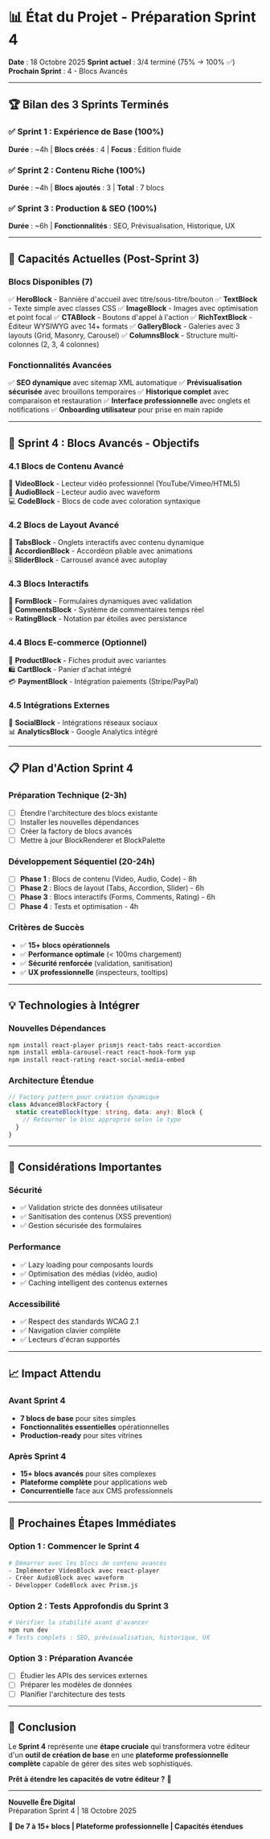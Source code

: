 # 📊 État du Projet - Préparation Sprint 4

**Date** : 18 Octobre 2025
**Sprint actuel** : 3/4 terminé (75% → 100% ✅)
**Prochain Sprint** : 4 - Blocs Avancés

---

## 🏆 Bilan des 3 Sprints Terminés

### ✅ Sprint 1 : Expérience de Base (100%)
**Durée** : ~4h | **Blocs créés** : 4 | **Focus** : Édition fluide

### ✅ Sprint 2 : Contenu Riche (100%)
**Durée** : ~4h | **Blocs ajoutés** : 3 | **Total** : 7 blocs

### ✅ Sprint 3 : Production & SEO (100%)
**Durée** : ~6h | **Fonctionnalités** : SEO, Prévisualisation, Historique, UX

---

## 🚀 Capacités Actuelles (Post-Sprint 3)

### Blocs Disponibles (7)
✅ **HeroBlock** - Bannière d'accueil avec titre/sous-titre/bouton
✅ **TextBlock** - Texte simple avec classes CSS
✅ **ImageBlock** - Images avec optimisation et point focal
✅ **CTABlock** - Boutons d'appel à l'action
✅ **RichTextBlock** - Éditeur WYSIWYG avec 14+ formats
✅ **GalleryBlock** - Galeries avec 3 layouts (Grid, Masonry, Carousel)
✅ **ColumnsBlock** - Structure multi-colonnes (2, 3, 4 colonnes)

### Fonctionnalités Avancées
✅ **SEO dynamique** avec sitemap XML automatique
✅ **Prévisualisation sécurisée** avec brouillons temporaires
✅ **Historique complet** avec comparaison et restauration
✅ **Interface professionnelle** avec onglets et notifications
✅ **Onboarding utilisateur** pour prise en main rapide

---

## 🎯 Sprint 4 : Blocs Avancés - Objectifs

### 4.1 Blocs de Contenu Avancé
🎥 **VideoBlock** - Lecteur vidéo professionnel (YouTube/Vimeo/HTML5)  
🎵 **AudioBlock** - Lecteur audio avec waveform  
💻 **CodeBlock** - Blocs de code avec coloration syntaxique  

### 4.2 Blocs de Layout Avancé
📑 **TabsBlock** - Onglets interactifs avec contenu dynamique  
🎯 **AccordionBlock** - Accordéon pliable avec animations  
🎚️ **SliderBlock** - Carrousel avancé avec autoplay  

### 4.3 Blocs Interactifs
📝 **FormBlock** - Formulaires dynamiques avec validation  
💬 **CommentsBlock** - Système de commentaires temps réel  
⭐ **RatingBlock** - Notation par étoiles avec persistance  

### 4.4 Blocs E-commerce (Optionnel)
🛒 **ProductBlock** - Fiches produit avec variantes  
🛍️ **CartBlock** - Panier d'achat intégré  
💳 **PaymentBlock** - Intégration paiements (Stripe/PayPal)  

### 4.5 Intégrations Externes
📱 **SocialBlock** - Intégrations réseaux sociaux  
📊 **AnalyticsBlock** - Google Analytics intégré  

---

## 📋 Plan d'Action Sprint 4

### Préparation Technique (2-3h)
- [ ] Étendre l'architecture des blocs existante
- [ ] Installer les nouvelles dépendances
- [ ] Créer la factory de blocs avancés
- [ ] Mettre à jour BlockRenderer et BlockPalette

### Développement Séquentiel (20-24h)
- [ ] **Phase 1** : Blocs de contenu (Video, Audio, Code) - 8h
- [ ] **Phase 2** : Blocs de layout (Tabs, Accordion, Slider) - 6h
- [ ] **Phase 3** : Blocs interactifs (Forms, Comments, Rating) - 6h
- [ ] **Phase 4** : Tests et optimisation - 4h

### Critères de Succès
- ✅ **15+ blocs opérationnels**
- ✅ **Performance optimale** (< 100ms chargement)
- ✅ **Sécurité renforcée** (validation, sanitisation)
- ✅ **UX professionnelle** (inspecteurs, tooltips)

---

## 💡 Technologies à Intégrer

### Nouvelles Dépendances
```bash
npm install react-player prismjs react-tabs react-accordion
npm install embla-carousel-react react-hook-form yup
npm install react-rating react-social-media-embed
```

### Architecture Étendue
```typescript
// Factory pattern pour création dynamique
class AdvancedBlockFactory {
  static createBlock(type: string, data: any): Block {
    // Retourner le bloc approprié selon le type
  }
}
```

---

## 🚨 Considérations Importantes

### Sécurité
- ✅ Validation stricte des données utilisateur
- ✅ Sanitisation des contenus (XSS prevention)
- ✅ Gestion sécurisée des formulaires

### Performance
- ✅ Lazy loading pour composants lourds
- ✅ Optimisation des médias (vidéo, audio)
- ✅ Caching intelligent des contenus externes

### Accessibilité
- ✅ Respect des standards WCAG 2.1
- ✅ Navigation clavier complète
- ✅ Lecteurs d'écran supportés

---

## 📈 Impact Attendu

### Avant Sprint 4
- **7 blocs de base** pour sites simples
- **Fonctionnalités essentielles** opérationnelles
- **Production-ready** pour sites vitrines

### Après Sprint 4
- **15+ blocs avancés** pour sites complexes
- **Plateforme complète** pour applications web
- **Concurrentielle** face aux CMS professionnels

---

## 🎯 Prochaines Étapes Immédiates

### Option 1 : Commencer le Sprint 4
```bash
# Démarrer avec les blocs de contenu avancés
- Implémenter VideoBlock avec react-player
- Créer AudioBlock avec waveform
- Développer CodeBlock avec Prism.js
```

### Option 2 : Tests Approfondis du Sprint 3
```bash
# Vérifier la stabilité avant d'avancer
npm run dev
# Tests complets : SEO, prévisualisation, historique, UX
```

### Option 3 : Préparation Avancée
- [ ] Étudier les APIs des services externes
- [ ] Préparer les modèles de données
- [ ] Planifier l'architecture des tests

---

## 🎉 Conclusion

Le **Sprint 4** représente une **étape cruciale** qui transformera votre éditeur d'un **outil de création de base** en une **plateforme professionnelle complète** capable de gérer des sites web sophistiqués.

**Prêt à étendre les capacités de votre éditeur ?** 🚀

---

**Nouvelle Ère Digital**  
Préparation Sprint 4 | 18 Octobre 2025

🎯 **De 7 à 15+ blocs | Plateforme professionnelle | Capacités étendues**
